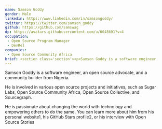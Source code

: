 ```yaml
---
name: Samson Goddy
gender: Male
linkedin: https://www.linkedin.com/in/samsongoddy/
twitter: https://twitter.com/samson_goddy
github: https://github.com/samswag
dp: https://avatars.githubusercontent.com/u/6048601?v=4
occupation:
 - Open Source Program Manager
 - DevRel
companies:
 - Open Source Community Africa
brief: <section class='section'><p>Samson Goddy is a software engineer, an open source advocate, and a community builder from Nigeria.</p><p> He is involved in various open source projects and initiatives, such as Sugar Labs, Open Source Community Africa, Open Source Collective, and Sourcegraph.</p></section>
---
```


<section class='section'>
<p>Samson Goddy is a software engineer, an open source advocate, and a community builder from Nigeria.</p>
<p> He is involved in various open source projects and initiatives, such as Sugar Labs, Open Source Community Africa, Open Source Collective, and Sourcegraph.</p>
<p>He is passionate about changing the world with technology and empowering others to do the same. You can learn more about him from his personal website1, his GitHub Stars profile2, or his interview with Open Source Stories</p>
</section>

